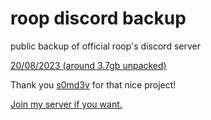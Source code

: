 # roop discord backup
public backup of official roop's discord server

[20/08/2023 (around 3.7gb unpacked)](https://drive.google.com/file/d/1PhOrmQ6pCAdDBpsWAMoH9CppH1fme2xD/view?usp=sharing)

Thank you [s0md3v](https://github.com/s0md3v) for that nice project!



[Join my server if you want.](https://discord.gg/hzrJBGPpgN)
